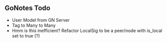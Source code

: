 ## GoNotes Todo

- User Model from GN Server
- Tag to Many to Many
- Hmm is this inefficient? Refactor LocalSig to be a peer/node with is_local set to true (?)
